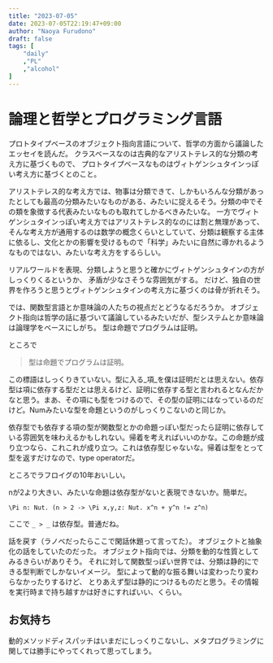 ```yaml
---
title: "2023-07-05"
date: 2023-07-05T22:19:47+09:00
author: "Naoya Furudono"
draft: false
tags: [
    "daily"
    ,"PL"
    ,"alcohol"
]
---
```


# 論理と哲学とプログラミング言語

プロトタイプベースのオブジェクト指向言語について、哲学の方面から議論したエッセイを読んだ。
クラスベースなのは古典的なアリストテレス的な分類の考え方に基づくもので、
プロトタイプベースなものはヴィトゲンシュタインっぽい考え方に基づくとのこと。

アリストテレス的な考え方では、物事は分類できて、しかもいろんな分類があったとしても最高の分類みたいなものがある、みたいに捉えるそう。分類の中でその類を象徴する代表みたいなものも取れてしかるべきみたいな。
一方でヴィトゲンシュタインっぽい考え方ではアリストテレス的なのには割と無理があって、そんな考え方が通用するのは数学の概念くらいとしていて、分類は観察する主体に依るし、文化とかの影響を受けるもので「科学」みたいに自然に導かれるようなものではない、みたいな考え方をするらしい。

リアルワールドを表現、分類しようと思うと確かにヴィトゲンシュタインの方がしっくりくるというか、
矛盾が少なさそうな雰囲気がする。
だけど、独自の世界を作ろうと思うとヴィトゲンシュタインの考え方に基づくのは骨が折れそう。

では、関数型言語とか意味論の人たちの視点だとどうなるだろうか。
オブジェクト指向は哲学の話に基づいて議論しているみたいだが、型システムとか意味論は論理学をベースにしがち。
型は命題でプログラムは証明。

ところで

> 型は命題でプログラムは証明。

この標語はしっくりきていない。型に入る_項_を僕は証明だとは思えない。依存型は項に依存する型だとは思えるけど、証明に依存する型と言われるとなんだかなと思う。まあ、その項にも型をつけるので、その型の証明にはなっているのだけど。Numみたいな型を命題というのがしっくりこないのと同じか。

依存型でも依存する項の型が関数型とかの命題っぽい型だったら証明に依存している雰囲気を味わえるかもしれない。帰着を考えればいいのかな。この命題が成り立つなら、これこれが成り立つ。これは依存型じゃないな。帰着は型をとって型を返すだけなので、type operatorだ。

ところでラフロイグの10年おいしい。

nが2より大きい、みたいな命題は依存型がないと表現できないか。簡単だ。

```
\Pi n: Nut. (n > 2 -> \Pi x,y,z: Nut. x^n + y^n != z^n)
```

ここで `_ > _` は依存型。普通だね。

話を戻す（ラノベだったらここで閑話休題って言ってた）。
オブジェクトと抽象化の話をしていたのだった。
オブジェクト指向では、分類を動的な性質としてみるきらいがありそう。
それに対して関数型っぽい世界では、分類は静的にできる型判断でしかないイメージ。
型によって動的な振る舞いは変わったり変わらなかったりするけど、
とりあえず型は静的につけるものだと思う。その情報を実行時まで持ち越すかは好きにすればいい、くらい。

## お気持ち

動的メソッドディスパッチはいまだにしっくりこないし、メタプログラミングに関しては勝手にやってくれって思ってしまう。
